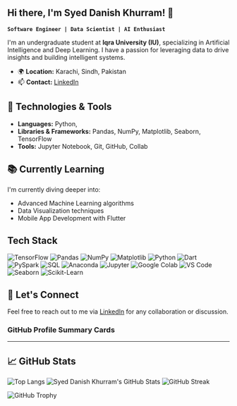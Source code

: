   ## Hi there, I'm Syed Danish Khurram! 👋

**`Software Engineer | Data Scientist | AI Enthusiast`**

I'm an undergraduate student at **Iqra University (IU)**, specializing in Artificial Intelligence and Deep Learning. I have a passion for leveraging data to drive insights and building intelligent systems.

- 🌍 **Location:** Karachi, Sindh, Pakistan
- 📫 **Contact:** [LinkedIn](https://www.linkedin.com/in/syed-danish-khurram-73a70a293/)

## 🔧 Technologies & Tools

- **Languages:** Python, 
- **Libraries & Frameworks:** Pandas, NumPy, Matplotlib, Seaborn, TensorFlow
- **Tools:** Jupyter Notebook, Git, GitHub, Collab 


## 📚 Currently Learning

I'm currently diving deeper into:

- Advanced Machine Learning algorithms
- Data Visualization techniques
- Mobile App Development with Flutter

## Tech Stack
![TensorFlow](https://img.shields.io/badge/TensorFlow-FF6F00?style=for-the-badge&logo=tensorflow&logoColor=white)
![Pandas](https://img.shields.io/badge/Pandas-150458?style=for-the-badge&logo=pandas&logoColor=white)
![NumPy](https://img.shields.io/badge/NumPy-013243?style=for-the-badge&logo=numpy&logoColor=white)
![Matplotlib](https://img.shields.io/badge/Matplotlib-11557C?style=for-the-badge&logo=matplotlib&logoColor=white)
![Python](https://img.shields.io/badge/Python-3670A0?style=for-the-badge&logo=python&logoColor=ffdd54)
![Dart](https://img.shields.io/badge/Dart-0175C2?style=for-the-badge&logo=dart&logoColor=white)
![PySpark](https://img.shields.io/badge/PySpark-E25A1C?style=for-the-badge&logo=apachespark&logoColor=white)
![SQL](https://img.shields.io/badge/SQL-4479A1?style=for-the-badge&logo=postgresql&logoColor=white)
![Anaconda](https://img.shields.io/badge/Anaconda-44A833?style=for-the-badge&logo=anaconda&logoColor=white)
![Jupyter](https://img.shields.io/badge/Jupyter-F37626?style=for-the-badge&logo=jupyter&logoColor=white)
![Google Colab](https://img.shields.io/badge/Google%20Colab-F9AB00?style=for-the-badge&logo=googlecolab&logoColor=white)
![VS Code](https://img.shields.io/badge/VS%20Code-007ACC?style=for-the-badge&logo=visualstudiocode&logoColor=white)
![Seaborn](https://img.shields.io/badge/Seaborn-3776AB?style=for-the-badge&logo=python&logoColor=white)
![Scikit-Learn](https://img.shields.io/badge/Scikit--Learn-F7931E?style=for-the-badge&logo=scikitlearn&logoColor=white)


## 💬 Let's Connect

Feel free to reach out to me via [LinkedIn](https://www.linkedin.com/in/syed-danish-khurram-73a70a293/) for any collaboration or discussion.
### GitHub Profile Summary Cards

---


## 📈 GitHub Stats

![Top Langs](https://github-readme-stats.vercel.app/api/top-langs/?username=SyedDanishKhurram&layout=compact&theme=radical)
![Syed Danish Khurram's GitHub Stats](https://github-readme-stats.vercel.app/api?username=SyedDanishKhurram&show_icons=true&theme=merko&hide_border=false&include_all_commits=true&count_private=true)
![GitHub Streak](https://github-readme-streak-stats.herokuapp.com/?user=SyedDanishKhurram&theme=merko&hide_border=false)


![GitHub Trophy](https://github-profile-trophy.vercel.app/?username=SyedDanishKhurram&theme=gruvbox&no-frame=false&no-bg=true&margin-w=4)

